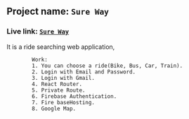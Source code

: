 ## Project name: `Sure Way`

### Live link: <a href="https://sure-way.web.app/">`Sure Way`</a>

It is a ride searching web application,

            Work:
            1. You can choose a ride(Bike, Bus, Car, Train).
            2. Login with Email and Password.
            3. Login with Gmail.
            4. React Router.
            5. Private Route.
            6. Firebase Authentication.
            7. Fire baseHosting.
            8. Google Map. 
